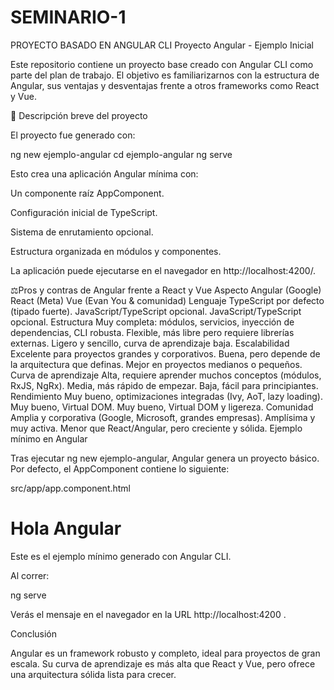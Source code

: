 # SEMINARIO-1
PROYECTO BASADO EN ANGULAR CLI
Proyecto Angular - Ejemplo Inicial

Este repositorio contiene un proyecto base creado con Angular CLI como parte del plan de trabajo.
El objetivo es familiarizarnos con la estructura de Angular, sus ventajas y desventajas frente a otros frameworks como React y Vue.

📌 Descripción breve del proyecto

El proyecto fue generado con:

ng new ejemplo-angular
cd ejemplo-angular
ng serve


Esto crea una aplicación Angular mínima con:

Un componente raíz AppComponent.

Configuración inicial de TypeScript.

Sistema de enrutamiento opcional.

Estructura organizada en módulos y componentes.

La aplicación puede ejecutarse en el navegador en http://localhost:4200/.

⚖Pros y contras de Angular frente a React y Vue
Aspecto	Angular (Google)	React (Meta)	Vue (Evan You & comunidad)
Lenguaje	TypeScript por defecto (tipado fuerte).	JavaScript/TypeScript opcional.	JavaScript/TypeScript opcional.
Estructura	Muy completa: módulos, servicios, inyección de dependencias, CLI robusta.	Flexible, más libre pero requiere librerías externas.	Ligero y sencillo, curva de aprendizaje baja.
Escalabilidad	Excelente para proyectos grandes y corporativos.	Buena, pero depende de la arquitectura que definas.	Mejor en proyectos medianos o pequeños.
Curva de aprendizaje	Alta, requiere aprender muchos conceptos (módulos, RxJS, NgRx).	Media, más rápido de empezar.	Baja, fácil para principiantes.
Rendimiento	Muy bueno, optimizaciones integradas (Ivy, AoT, lazy loading).	Muy bueno, Virtual DOM.	Muy bueno, Virtual DOM y ligereza.
Comunidad	Amplia y corporativa (Google, Microsoft, grandes empresas).	Amplísima y muy activa.	Menor que React/Angular, pero creciente y sólida.
Ejemplo mínimo en Angular

Tras ejecutar ng new ejemplo-angular, Angular genera un proyecto básico.
Por defecto, el AppComponent contiene lo siguiente:

src/app/app.component.html

<h1>Hola Angular </h1>
<p>Este es el ejemplo mínimo generado con Angular CLI.</p>


Al correr:

ng serve


Verás el mensaje en el navegador en la URL http://localhost:4200
.

Conclusión

Angular es un framework robusto y completo, ideal para proyectos de gran escala.
Su curva de aprendizaje es más alta que React y Vue, pero ofrece una arquitectura sólida lista para crecer.
